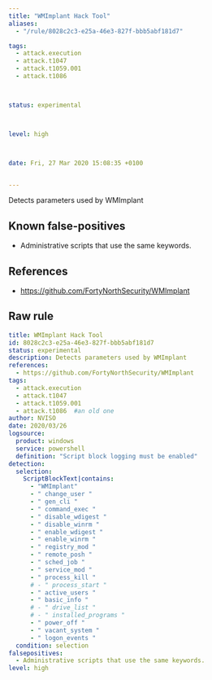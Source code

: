 ```yaml
---
title: "WMImplant Hack Tool"
aliases:
  - "/rule/8028c2c3-e25a-46e3-827f-bbb5abf181d7"

tags:
  - attack.execution
  - attack.t1047
  - attack.t1059.001
  - attack.t1086



status: experimental



level: high



date: Fri, 27 Mar 2020 15:08:35 +0100


---
```


Detects parameters used by WMImplant

<!--more-->


## Known false-positives

* Administrative scripts that use the same keywords.



## References

* https://github.com/FortyNorthSecurity/WMImplant


## Raw rule
```yaml
title: WMImplant Hack Tool
id: 8028c2c3-e25a-46e3-827f-bbb5abf181d7
status: experimental
description: Detects parameters used by WMImplant
references:
  - https://github.com/FortyNorthSecurity/WMImplant
tags:
  - attack.execution
  - attack.t1047
  - attack.t1059.001
  - attack.t1086  #an old one
author: NVISO
date: 2020/03/26
logsource:
  product: windows
  service: powershell
  definition: "Script block logging must be enabled"
detection:
  selection:
    ScriptBlockText|contains:
      - "WMImplant"
      - " change_user "
      - " gen_cli "
      - " command_exec "
      - " disable_wdigest "
      - " disable_winrm "
      - " enable_wdigest "
      - " enable_winrm "
      - " registry_mod "
      - " remote_posh "
      - " sched_job "
      - " service_mod "
      - " process_kill "
      # - " process_start "
      - " active_users "
      - " basic_info "
      # - " drive_list "
      # - " installed_programs "
      - " power_off "
      - " vacant_system "
      - " logon_events "
  condition: selection
falsepositives:
  - Administrative scripts that use the same keywords.
level: high

```
